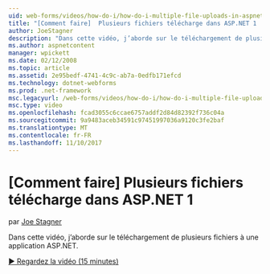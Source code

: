 ```yaml
---
uid: web-forms/videos/how-do-i/how-do-i-multiple-file-uploads-in-aspnet-1
title: "[Comment faire]  Plusieurs fichiers télécharge dans ASP.NET 1 | Documents Microsoft"
author: JoeStagner
description: "Dans cette vidéo, j’aborde sur le téléchargement de plusieurs fichiers à une application ASP.NET."
ms.author: aspnetcontent
manager: wpickett
ms.date: 02/12/2008
ms.topic: article
ms.assetid: 2e95bedf-4741-4c9c-ab7a-0edfb171efcd
ms.technology: dotnet-webforms
ms.prod: .net-framework
msc.legacyurl: /web-forms/videos/how-do-i/how-do-i-multiple-file-uploads-in-aspnet-1
msc.type: video
ms.openlocfilehash: fcad3055c6ccae6757addf2d84d82392f736c04a
ms.sourcegitcommit: 9a9483aceb34591c97451997036a9120c3fe2baf
ms.translationtype: MT
ms.contentlocale: fr-FR
ms.lasthandoff: 11/10/2017
---
```

<a name="how-do-i--multiple-file-uploads-in-aspnet-1"></a>[Comment faire]  Plusieurs fichiers télécharge dans ASP.NET 1
====================
par [Joe Stagner](https://github.com/JoeStagner)

Dans cette vidéo, j’aborde sur le téléchargement de plusieurs fichiers à une application ASP.NET.

[&#9654; Regardez la vidéo (15 minutes)](https://channel9.msdn.com/Blogs/ASP-NET-Site-Videos/how-do-i-multiple-file-uploads-in-aspnet-1)
